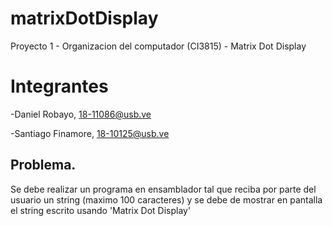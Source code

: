 # matrixDotDisplay
Proyecto 1 - Organizacion del computador (CI3815) - Matrix Dot Display

# Integrantes
-Daniel Robayo, 18-11086@usb.ve 

-Santiago Finamore, 18-10125@usb.ve

## Problema.
Se debe realizar un programa en ensamblador tal que reciba por parte del usuario un string (maximo 100 caracteres) y se debe de mostrar en 
pantalla el string escrito usando 'Matrix Dot Display'
